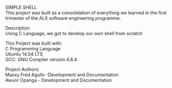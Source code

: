 SIMPLE SHELL                                                                                                                            
This project was built as a consolidation of everything we learned in the first trimester of the ALX software engineering programme.    
                                                                                                                                        
Description                                                                                                                             
Using C Language, we got to develop our own shell from scratch           

This Project was built with:                                                                                                            
C Programming Language                                                                                                                  
Ubuntu 14.04 LTS                                                                                                                        
GCC: GNU Compiler version 4.8.4                                                                                                         
                                                                                                                                        
Project Authors:                                                                                                                        
Maxxy Fred Agullo -Development and Documentation                                                                                        
Awuor Opanga - Development and Documentation                                                                                            
